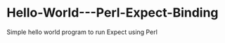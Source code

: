 Hello-World---Perl-Expect-Binding
=================================

Simple hello world program to run Expect using Perl
